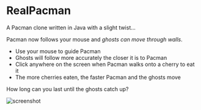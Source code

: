 # RealPacman

A Pacman clone written in Java with a slight twist...

Pacman now follows your mouse and _ghosts can move through walls_.

- Use your mouse to guide Pacman
- Ghosts will follow more accurately the closer it is to Pacman
- Click anywhere on the screen when Pacman walks onto a cherry to eat it
- The more cherries eaten, the faster Pacman and the ghosts move

How long can you last until the ghosts catch up?

![screenshot](http://puu.sh/ggQ97/c3cdb25018.png)
